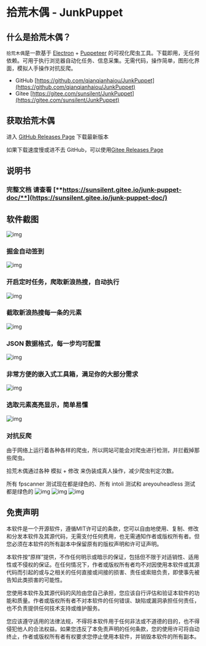 # 拾荒木偶 - JunkPuppet

## 什么是拾荒木偶？

`拾荒木偶`是一款基于 [Electron](https://github.com/electron/electron) + [Puppeteer](https://github.com/puppeteer/puppeteer) 的可视化爬虫工具。下载即用，无任何依赖。可用于执行浏览器自动化任务、信息采集。无需代码，操作简单，图形化界面，模拟人手操作对抗反爬。

- GitHub [https://github.com/qianqianhaiou/JunkPuppet](https://github.com/qianqianhaiou/JunkPuppet)
- Gitee [https://gitee.com/sunsilent/JunkPuppet](https://gitee.com/sunsilent/JunkPuppet)

## 获取拾荒木偶

进入 [GitHub Releases Page](https://github.com/qianqianhaiou/JunkPuppet/releases) 下载最新版本

如果下载速度慢或进不去 GitHub，可以使用[Gitee Releases Page](https://gitee.com/sunsilent/JunkPuppet/releases)

## 说明书
### **完整文档** 请查看 [**https://sunsilent.gitee.io/junk-puppet-doc/**](https://sunsilent.gitee.io/junk-puppet-doc/)

## 软件截图
![img](./assets/images/app-list.png)

### 掘金自动签到

![img](./assets/images/app-detail1.png)

### 开启定时任务，爬取新浪热搜，自动执行

![img](./assets/images/app-detail2.png)

### 截取新浪热搜每一条的元素

![img](./assets/images/app-detail3.png)

### JSON 数据格式，每一步均可配置

![img](./assets/images/app-setting.png)

### 非常方便的嵌入式工具箱，满足你的大部分需求

![img](./assets/images/app-plugin-setting1.png)

### 选取元素高亮显示，简单易懂

![img](./assets/images/app-plugin-setting2.png)

### 对抗反爬

由于网络上运行着各种各样的爬虫，所以网站可能会对爬虫进行检测，并拦截掉那些爬虫。

拾荒木偶通过各种 模拟 + 修改 来伪装成真人操作，减少爬虫判定次数。

所有 fpscanner 测试现在都是绿色的、所有 intoli 测试和 areyouheadless 测试都是绿色的
![img](./assets/images/fpscanner.png)
![img](./assets/images/areyouheadless.png)
![img](./assets/images/intoli.png)

## 免责声明

本软件是一个开源软件，遵循MIT许可证的条款，您可以自由地使用、复制、修改和分发本软件及其源代码，无需支付任何费用，也无需通知作者或版权所有者。但您必须在本软件的所有副本中保留原有的版权声明和许可证声明。

本软件按“原样”提供，不作任何明示或暗示的保证，包括但不限于对适销性、适用性或不侵权的保证。在任何情况下，作者或版权所有者均不对因使用本软件或其源代码而引起的或与之相关的任何直接或间接的损害、责任或索赔负责，即使事先被告知此类损害的可能性。

您使用本软件及其源代码的风险由您自己承担，您应该自行评估和验证本软件的功能和质量。作者或版权所有者不对本软件的任何错误、缺陷或漏洞承担任何责任，也不负责提供任何技术支持或维护服务。

您应该遵守适用的法律法规，不得将本软件用于任何非法或不道德的目的，也不得侵犯他人的合法权益。如果您违反了本免责声明的任何条款，您的使用许可将自动终止，作者或版权所有者有权要求您停止使用本软件，并销毁本软件的所有副本。
